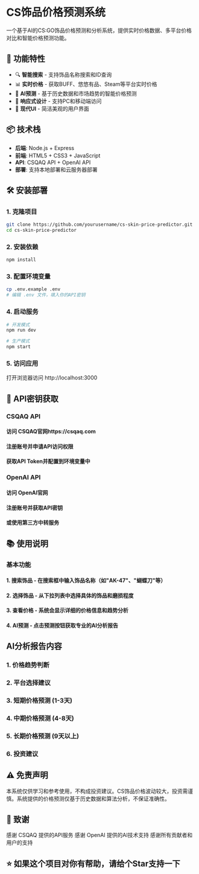 # CS饰品价格预测系统

一个基于AI的CS:GO饰品价格预测和分析系统，提供实时价格数据、多平台价格对比和智能价格预测功能。

## 🚀 功能特性

- 🔍 **智能搜索** - 支持饰品名称搜索和ID查询
- 📊 **实时价格** - 获取BUFF、悠悠有品、Steam等平台实时价格
- 🤖 **AI预测** - 基于历史数据和市场趋势的智能价格预测
- 📱 **响应式设计** - 支持PC和移动端访问
- 🎨 **现代UI** - 简洁美观的用户界面

## 📦 技术栈

- **后端**: Node.js + Express
- **前端**: HTML5 + CSS3 + JavaScript
- **API**: CSQAQ API + OpenAI API
- **部署**: 支持本地部署和云服务器部署

## 🛠️ 安装部署

### 1. 克隆项目
```bash
git clone https://github.com/yourusername/cs-skin-price-predictor.git
cd cs-skin-price-predictor
```

### 2. 安装依赖
```bash
npm install
```

### 3. 配置环境变量
```bash
cp .env.example .env
# 编辑 .env 文件，填入你的API密钥
```

### 4. 启动服务
```bash
# 开发模式
npm run dev

# 生产模式
npm start
```

### 5. 访问应用

打开浏览器访问 http://localhost:3000

## 🔑 API密钥获取

### CSQAQ API

#### 访问 CSQAQ官网https://csqaq.com
#### 注册账号并申请API访问权限
#### 获取API Token并配置到环境变量中

### OpenAI API

#### 访问 OpenAI官网
#### 注册账号并获取API密钥
#### 或使用第三方中转服务

## 📚 使用说明

### 基本功能

#### 1. 搜索饰品 - 在搜索框中输入饰品名称（如"AK-47"、"蝴蝶刀"等）
#### 2. 选择饰品 - 从下拉列表中选择具体的饰品和磨损程度
#### 3. 查看价格 - 系统会显示详细的价格信息和趋势分析
#### 4. AI预测 - 点击预测按钮获取专业的AI分析报告

## AI分析报告内容

### 1. 价格趋势判断
### 2. 平台选择建议
### 3. 短期价格预测 (1-3天)
### 4. 中期价格预测 (4-8天)
### 5. 长期价格预测 (9天以上)
### 6. 投资建议

## ⚠️ 免责声明
本系统仅供学习和参考使用，不构成投资建议。CS饰品价格波动较大，投资需谨慎。系统提供的价格预测仅基于历史数据和算法分析，不保证准确性。

## 🙏 致谢
感谢 CSQAQ 提供的API服务
感谢 OpenAI 提供的AI技术支持
感谢所有贡献者和用户的支持

## ⭐ 如果这个项目对你有帮助，请给个Star支持一下
